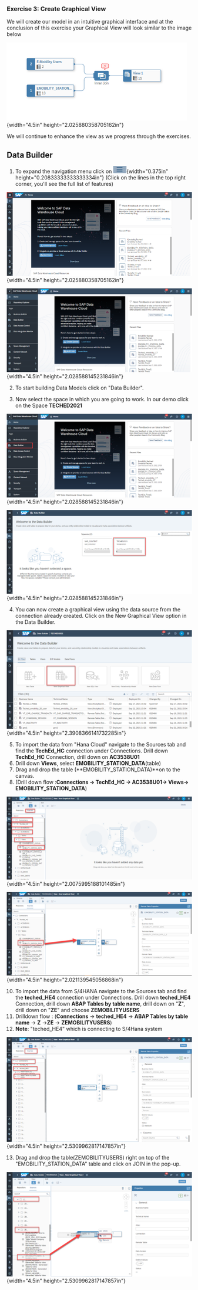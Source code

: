 

### Exercise 3: Create Graphical View 

We will create our model in an intuitive graphical interface and at the conclusion of this exercise your Graphical View will look similar to the image below

![](Images/Graphicalview/image10.png){width="4.5in" height="2.025880358705162in"}

We will continue to enhance the view as we progress through the exercises.

## Data Builder

1.  To expand the navigation menu click on ![](Images/Graphicalview/image1.png){width="0.375in" height="0.20833333333333334in"} (Click on the lines in the top right corner, you'll see the full list of features)

![](Images/Graphicalview/image2.png){width="4.5in" height="2.025880358705162in"}

![](Images/Graphicalview/image3.png){width="4.5in" height="2.028588145231846in"}

2.  To start building Data Models click on "Data Builder".

3.  Now select the space in which you are going to work. In our demo click on the Space **TECHED2021**

![](Images/Graphicalview/image4.png){width="4.5in" height="2.028588145231846in"}

![](Images/Graphicalview/image5.png){width="4.5in" height="2.028588145231846in"}

4.  You can now create a graphical view using the data source from the connection already created. Click on the New Graphical View option in the Data Builder.

![](Images/Graphicalview/image6.png){width="4.5in" height="2.3908366141732285in"}

5.  To import the data from "Hana Cloud" navigate to the Sources tab and find the **TechEd_HC** connection under Connections. Drill down **TechEd_HC** Connection, drill down on **AC3538U01**
6.  Drill down **Views**, select **EMOBILITY_STATION_DATA**(table) 
7.  Drag and drop the table (**EMOBILITY_STATION_DATA)**on to the canvas.
8.  (Drill down flow :**Connections -\> TechEd_HC -\> AC3538U01-\> Views-\> EMOBILITY_STATION_DATA**)

![](Images/Graphicalview/image7.png){width="4.5in" height="2.0075995188101485in"}



![](Images/Graphicalview/image8.png){width="4.5in" height="2.021139545056868in"}

10. To import the data from S/4HANA navigate to the Sources tab and find the **teched_HE4** connection under Connections. Drill down **teched_HE4** Connection, drill down **ABAP Tables by table name**, drill down on "**Z**", drill down on "**ZE**" and choose **ZEMOBILITYUSERS**
11. Drilldown flow :  (**Connections** -\> **teched_HE4** -\> **ABAP Tables by table name** -\> **Z** -\>**ZE** -\> **ZEMOBILITYUSERS**)
12. **Note**: "teched_HE4" which is connecting to S/4Hana system

![](Images/Graphicalview/image9.png){width="4.5in" height="2.5309962817147857in"}

13. Drag and drop the table(ZEMOBILITYUSERS) right on top of the "EMOBILITY_STATION_DATA" table and click on JOIN in the pop-up.

![](Images/Graphicalview/image11.png){width="4.5in" height="2.5309962817147857in"}
